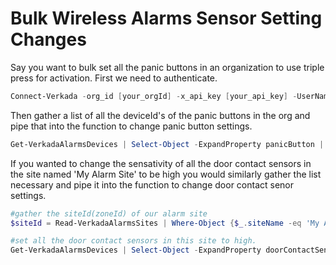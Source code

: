 # Bulk Wireless Alarms Sensor Setting Changes

Say you want to bulk set all the panic buttons in an organization to use triple press for activation.  First we need to authenticate.

```powershell
Connect-Verkada -org_id [your_orgId] -x_api_key [your_api_key] -UserName [your_username] -password
```

Then gather a list of all the deviceId's of the panic buttons in the org and pipe that into the function to change panic button settings.

```powershell
Get-VerkadaAlarmsDevices | Select-Object -ExpandProperty panicButton | Set-VerkadaAlarmsPanicButtonSettings  -panicPressType 'triple'
```

If you wanted to change the sensativity of all the door contact sensors in the site named 'My Alarm Site' to be high you would similarly gather the list necessary and pipe it into the function to change door contact senor settings.

```powershell
#gather the siteId(zoneId) of our alarm site
$siteId = Read-VerkadaAlarmsSites | Where-Object {$_.siteName -eq 'My Alarm Site'} | Select-Object -ExpandProperty zoneId

#set all the door contact sensors in this site to high.
Get-VerkadaAlarmsDevices | Select-Object -ExpandProperty doorContactSensor | Where-Object {$_.zoneId -eq $siteId} | Set-VerkadaAlarmsDoorSensorSettings -sensitivity 'high'
```
